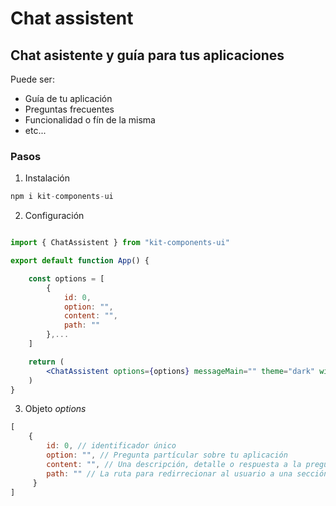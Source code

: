 # Chat assistent
## Chat asistente y guía para tus aplicaciones

Puede ser: 
- Guía de tu aplicación 
- Preguntas frecuentes
- Funcionalidad o fín de la misma
- etc...


### Pasos

1. Instalación

```js
npm i kit-components-ui
```

2. Configuración

```jsx

import { ChatAssistent } from "kit-components-ui"

export default function App() {

    const options = [
        {
            id: 0,
            option: "",
            content: "",
            path: ""
        },...
    ]

    return (
        <ChatAssistent options={options} messageMain="" theme="dark" width="400px" height="400px" />
    )
}

```
3. Objeto *options*

```js
[
    {
        id: 0, // identificador único
        option: "", // Pregunta partícular sobre tu aplicación
        content: "", // Una descripción, detalle o respuesta a la pregunta seleccionada
        path: "" // La ruta para redirrecionar al usuario a una sección específica de tu aplicación. Esta opción es opcional
     }
]
```
